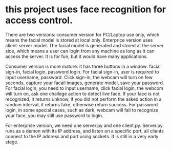 # this project uses face recognition for access control.
There are two versions: consumer version for PC/Laptop use only, which means the facial model is stored at local only. Enterprice
version uses client-server model. The facial model is generated and stored at the server side, which means a user can login from
any machine as long as it can access the server. It is for fun, but it would have many applications.

Consumer version is more mature: it has three buttons in a window: facial sign-in, facial login, password login.
For facial sign-in, user is required to input username, password. Click sign-in, the webcam will turn on few seconds, capture your facail 
images, generate model, save your password.
For facial login, you need to input username, click facial login, the webcom will turn on, ask one challege action to detect live face. If your 
face is not recognized, it returns unknow, if you did not perform the asked action in a random interval, it returns fake, otherwise return success.
For password login, in some special cases, such as dark, webcam will fail to recognize your face, you may still use password to login.

For enterprise version, we need one server.py and one client.py. Server.py runs as a demon with its IP address, and listen on a specific 
port, all clients connect to the IP address and port using sockets. It is still in a very early stage. 
